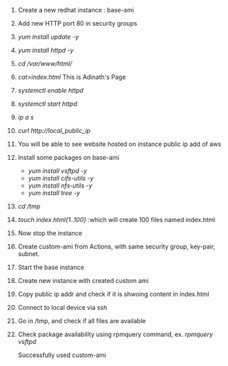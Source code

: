 1. Create a new redhat instance : base-ami
2. Add new HTTP port 80 in security groups
3. *yum install update -y*

4. *yum install httpd -y*
5. *cd /var/www/html/*
6. *cat>index.html*
   This is Adinath's Page
7. *systemctl enable httpd*
8. *systemctl start httpd*
9. *ip a s*
10. *curl http://local_public_ip*
11. You will be able to see website hosted on instance public ip add of aws

12. Install some packages on base-ami
    - *yum install vsftpd -y*
    - *yum install cifs-utils -y*
    - *yum install nfs-utils -y*
    - *yum install tree -y*
13. *cd /tmp*
14. *touch index.html{1..100}*  :which will create 100 files named index.html

15. Now stop the instance
16. Create custom-ami from Actions, with same security group, key-pair, subnet.
17. Start the base instance
    
19. Create new instance with created custom ami
20. Copy public ip addr and check if it is shwoing content in index.html
21. Connect to local device via ssh
22. Go in /tmp, and check if all files are available
23. Check package availability using rpmquery command, ex. *rpmquery vsftpd*

    Successfully used custom-ami
    
